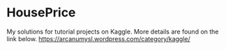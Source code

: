 # HousePrice
My solutions for tutorial projects on Kaggle.
More details are found on the link below.
https://arcanumysl.wordpress.com/category/kaggle/
